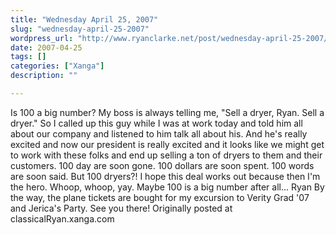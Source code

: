 ```yaml
---
title: "Wednesday April 25, 2007"
slug: "wednesday-april-25-2007"
wordpress_url: "http://www.ryanclarke.net/post/wednesday-april-25-2007/"
date: 2007-04-25
tags: []
categories: ["Xanga"]
description: ""

---
```


Is 100 a big number?
My boss is always telling me, "Sell a dryer, Ryan. Sell a dryer." So I called up this guy while I was at work today and told him all about our company and listened to him talk all about his. And he's really excited and now our president is really excited and it looks like we might get to work with these folks and end up selling a ton of dryers to them and their customers.
100 day are soon gone. 100 dollars are soon spent. 100 words are soon said. But 100 dryers?! I hope this deal works out because then I'm the hero. Whoop, whoop, yay.
Maybe 100 is a big number after all...
Ryan
By the way, the plane tickets are bought for my excursion to Verity Grad '07 and Jerica's Party. See you there!
Originally posted at classicalRyan.xanga.com
